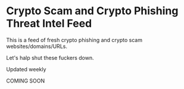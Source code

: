# Crypto Scam and Crypto Phishing Threat Intel Feed
This is a feed of fresh crypto phishing and crypto scam websites/domains/URLs.

Let's halp shut these fuckers down.

Updated weekly

COMING SOON
